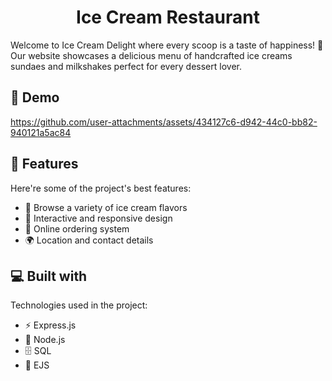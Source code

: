 <h1 align="center" id="title">Ice Cream Restaurant</h1>

<p id="description">Welcome to Ice Cream Delight where every scoop is a taste of happiness! 🎉 Our website showcases a delicious menu of handcrafted ice creams sundaes and milkshakes perfect for every dessert lover.</p>

<h2>🚀 Demo</h2>

https://github.com/user-attachments/assets/434127c6-d942-44c0-bb82-940121a5ac84

  
  
<h2>🧐 Features</h2>

Here're some of the project's best features:

*   🍨 Browse a variety of ice cream flavors
*   🍧 Interactive and responsive design
*   🛒 Online ordering system
*   🌍 Location and contact details

  
  
<h2>💻 Built with</h2>

Technologies used in the project:

*   ⚡ Express.js
*   🌿 Node.js
*   🗄️ SQL
*   📜 EJS

